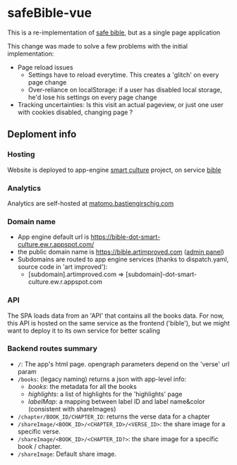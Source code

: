 # safeBible-vue

This is a re-implementation of [safe bible](https://github.com/bgirschig/safeBible), but as a
single page application

This change was made to solve a few problems with the initial implementation:
- Page reload issues
  - Settings have to reload everytime. This creates a 'glitch' on every page change
  - Over-reliance on localStorage: if a user has disabled local storage, he'd lose his
  settings on every page change
- Tracking uncertainties: Is this visit an actual pageview, or just one user with
  cookies disabled, changing page ?

## Deploment info
### Hosting
Website is deployed to
app-engine [smart culture](https://console.cloud.google.com/appengine?project=smart-culture) project,
on service [bible](https://console.cloud.google.com/appengine/versions?project=smart-culture&serviceId=bible)

### Analytics
Analytics are self-hosted at [matomo.bastiengirschig.com](matomo.bastiengirschig.com)

### Domain name
- App engine default url is https://bible-dot-smart-culture.ew.r.appspot.com/
- the public domain name is https://bible.artimproved.com ([admin panel](https://domains.google.com/registrar/artimproved.com#))
- Subdomains are routed to app engine services (thanks to dispatch.yaml, source code in 'art improved'):
  - [subdomain].artimproved.com => [subdomain]-dot-smart-culture.ew.r.appspot.com

### API
The SPA loads data from an 'API' that contains all the books data. For now, this API
is hosted on the same service as the frontend ('bible'), but we might want to deploy
it to its own service for better scaling

### Backend routes summary
- `/`: The app's html page. opengraph parameters depend on the 'verse' url param
- `/books`: (legacy naming) returns a json with app-level info:
  - *books*: the metadata for all the books
  - *highlights*: a list of highlights for the 'highlights' page
  - *labelMap*: a mapping between label ID and label name&color (consistent with shareImages)
- `/chapter/BOOK_ID/CHAPTER_ID`: returns the verse data for a chapter
- `/shareImage/<BOOK_ID>/<CHAPTER_ID>/<VERSE_ID>`: the share image for a specific verse.
- `/shareImage/<BOOK_ID>/<CHAPTER_ID?>`: the share image for a specific book / chapter.
- `/shareImage`: Default share image.
